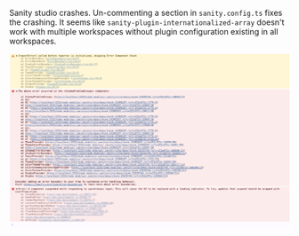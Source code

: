 Sanity studio crashes. Un-commenting a section in `sanity.config.ts` fixes the crashing. It seems like `sanity-plugin-internationalized-array` doesn't work with multiple workspaces without plugin configuration existing in all workspaces.

![img.png](img.png)